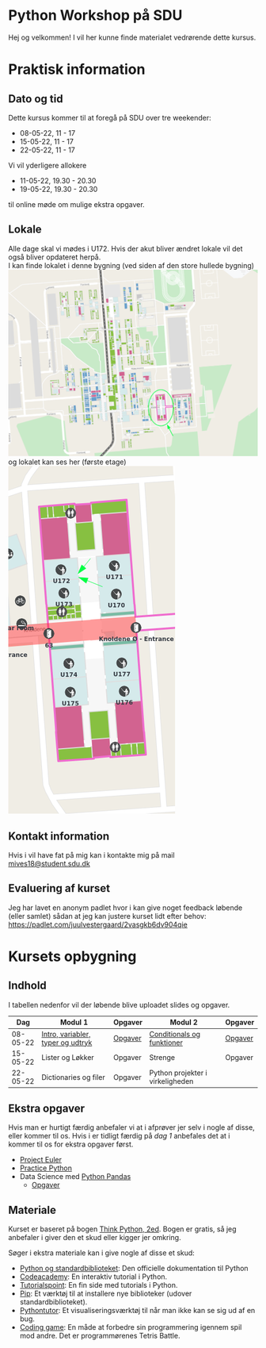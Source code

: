 # Python Workshop på SDU
Hej og velkommen! I vil her kunne finde materialet vedrørende dette kursus.

# Praktisk information
## Dato og tid
Dette kursus kommer til at foregå på SDU over tre weekender:
* 08-05-22, 11 - 17
* 15-05-22, 11 - 17
* 22-05-22, 11 - 17

Vi vil yderligere allokere
* 11-05-22, 19.30 - 20.30
* 19-05-22, 19.30 - 20.30

til online møde om mulige ekstra opgaver.

## Lokale
Alle dage skal vi mødes i U172. Hvis der akut bliver ændret lokale vil det også bliver opdateret herpå.
</br>
I kan finde lokalet i denne bygning (ved siden af den store hullede bygning)
![Billede af bygning](/bygning.png)
og lokalet kan ses her (første etage)</br>
![Billede af lokale](/U172.png)


## Kontakt information
Hvis i vil have fat på mig kan i kontakte mig på mail mives18@student.sdu.dk

## Evaluering af kurset
Jeg har lavet en anonym padlet hvor i kan give noget feedback løbende (eller samlet) sådan at jeg kan justere kurset lidt efter behov: https://padlet.com/juulvestergaard/2vasgkb6dv904qie

# Kursets opbygning
## Indhold


I tabellen nedenfor vil der løbende blive uploadet slides og opgaver.


| Dag      | Modul 1                           | Opgaver | Modul 2                              | Opgaver |
|----------|-----------------------------------|---------|--------------------------------------|---------|
| 08-05-22 | [Intro, variabler, typer og udtryk](/d1m1.pdf) | [Opgaver](https://colab.research.google.com/drive/17Y-GXmaRgZ55rFnlU1ov5Gm6u9cOoAcB) | [Conditionals og funktioner](/d1m2.pdf)           | [Opgaver](https://colab.research.google.com/drive/14Z4FpOTdvqx3ma5q2KfsskydGkrQ5VjN) |
| 15-05-22 | Lister og Løkker                  | Opgaver | Strenge                              | Opgaver |
| 22-05-22 | Dictionaries og filer             | Opgaver | Python projekter i virkeligheden     |         |

## Ekstra opgaver
Hvis man er hurtigt færdig anbefaler vi at i afprøver jer selv i nogle af disse, eller kommer til os. Hvis i er tidligt færdig på _dag 1_ anbefales det at i kommer til os for ekstra opgaver først.
* [Project Euler](https://projecteuler.net/)
* [Practice Python](https://www.practicepython.org/)
* Data Science med [Python Pandas](http://www.gregreda.com/2013/10/26/working-with-pandas-dataframes/)
  * [Opgaver](https://colab.research.google.com/drive/1-K44Sw_r6SnIOmrjsxo6lkz2HUPnRHjC)

## Materiale
Kurset er baseret på bogen [Think Python, 2ed](https://greenteapress.com/wp/think-python-2e/). Bogen er gratis, så jeg anbefaler i giver den et skud eller kigger jer omkring.

Søger i ekstra materiale kan i give nogle af disse et skud:
* [Python og standardbiblioteket](https://docs.python.org/3/library/index.html): Den officielle dokumentation til Python
* [Codeacademy](https://www.codecademy.com/learn/learn-python): En interaktiv tutorial i Python.
* [Tutorialspoint](https://www.tutorialspoint.com/python/index.htm): En fin side med tutorials i Python.
* [Pip](https://pypi.org/): Et værktøj til at installere nye biblioteker (udover standardbiblioteket).
* [Pythontutor](http://pythontutor.com/live.html#mode=edit): Et visualiseringsværktøj til når man ikke kan se sig ud af en bug.
* [Coding game](https://www.codingame.com/start): En måde at forbedre sin programmering igennem spil mod andre. Det er programmørenes Tetris Battle.
